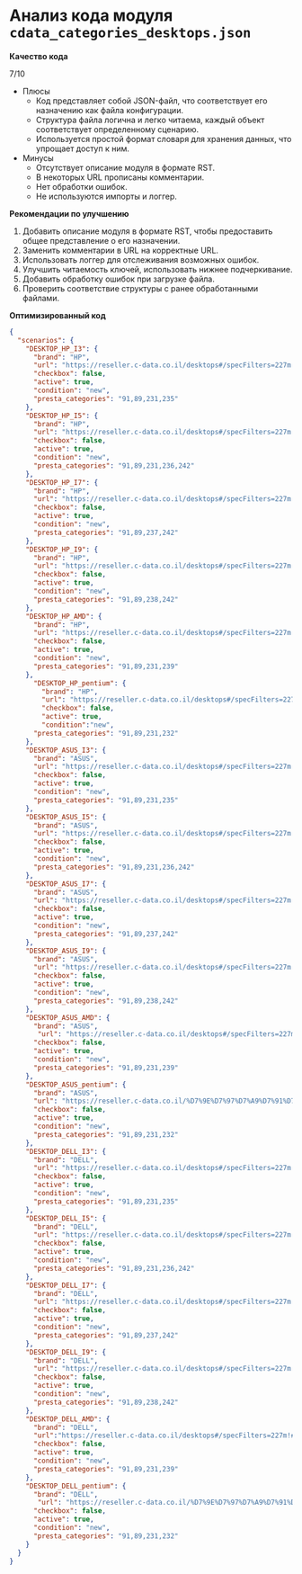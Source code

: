 # Анализ кода модуля `cdata_categories_desktops.json`

**Качество кода**

7/10
- Плюсы
    - Код представляет собой JSON-файл, что соответствует его назначению как файла конфигурации.
    - Структура файла логична и легко читаема, каждый объект соответствует определенному сценарию.
    - Используется простой формат словаря для хранения данных, что упрощает доступ к ним.
- Минусы
    -  Отсутствует описание модуля в формате RST.
    -  В некоторых URL прописаны комментарии.
    -  Нет обработки ошибок.
    -  Не используются импорты и логгер.

**Рекомендации по улучшению**

1.  Добавить описание модуля в формате RST, чтобы предоставить общее представление о его назначении.
2.  Заменить комментарии в URL на корректные URL.
3.  Использовать логгер для отслеживания возможных ошибок.
4.  Улучшить читаемость ключей, использовать нижнее подчеркивание.
5.  Добавить обработку ошибок при загрузке файла.
6.  Проверить соответствие структуры с ранее обработанными файлами.

**Оптимизированный код**

```json
{
  "scenarios": {
    "DESKTOP_HP_I3": {
      "brand": "HP",
      "url": "https://reseller.c-data.co.il/desktops#/specFilters=227m!#-!4633&manFilters=2",
      "checkbox": false,
      "active": true,
      "condition": "new",
      "presta_categories": "91,89,231,235"
    },
    "DESKTOP_HP_I5": {
      "brand": "HP",
      "url": "https://reseller.c-data.co.il/desktops#/specFilters=227m!#-!4634&manFilters=2",
      "checkbox": false,
      "active": true,
      "condition": "new",
      "presta_categories": "91,89,231,236,242"
    },
    "DESKTOP_HP_I7": {
      "brand": "HP",
      "url": "https://reseller.c-data.co.il/desktops#/specFilters=227m!#-!4635&manFilters=2",
      "checkbox": false,
      "active": true,
      "condition": "new",
      "presta_categories": "91,89,237,242"
    },
    "DESKTOP_HP_I9": {
      "brand": "HP",
      "url": "https://reseller.c-data.co.il/desktops#/specFilters=227m!#-!5836&manFilters=2",
      "checkbox": false,
      "active": true,
      "condition": "new",
      "presta_categories": "91,89,238,242"
    },
    "DESKTOP_HP_AMD": {
      "brand": "HP",
      "url": "https://reseller.c-data.co.il/desktops#/specFilters=227m!#-!4920&manFilters=2",
      "checkbox": false,
      "active": true,
      "condition": "new",
      "presta_categories": "91,89,231,239"
    },
      "DESKTOP_HP_pentium": {
        "brand": "HP",
        "url": "https://reseller.c-data.co.il/desktops#/specFilters=227m!#-!4652&manFilters=2",
        "checkbox": false,
        "active": true,
        "condition":"new",
      "presta_categories": "91,89,231,232"
    },
    "DESKTOP_ASUS_I3": {
      "brand": "ASUS",
      "url": "https://reseller.c-data.co.il/desktops#/specFilters=227m!#-!4633&manFilters=10",
      "checkbox": false,
      "active": true,
      "condition": "new",
      "presta_categories": "91,89,231,235"
    },
    "DESKTOP_ASUS_I5": {
      "brand": "ASUS",
      "url": "https://reseller.c-data.co.il/desktops#/specFilters=227m!#-!4634&manFilters=10",
      "checkbox": false,
      "active": true,
      "condition": "new",
      "presta_categories": "91,89,231,236,242"
    },
    "DESKTOP_ASUS_I7": {
      "brand": "ASUS",
      "url": "https://reseller.c-data.co.il/desktops#/specFilters=227m!#-!4635&manFilters=10",
      "checkbox": false,
      "active": true,
      "condition": "new",
      "presta_categories": "91,89,237,242"
    },
    "DESKTOP_ASUS_I9": {
      "brand": "ASUS",
      "url": "https://reseller.c-data.co.il/desktops#/specFilters=227m!#-!5836&manFilters=10",
      "checkbox": false,
      "active": true,
      "condition": "new",
      "presta_categories": "91,89,238,242"
    },
    "DESKTOP_ASUS_AMD": {
      "brand": "ASUS",
       "url": "https://reseller.c-data.co.il/desktops#/specFilters=227m!#-!4920&manFilters=10",
      "checkbox": false,
      "active": true,
      "condition": "new",
      "presta_categories": "91,89,231,239"
    },
    "DESKTOP_ASUS_pentium": {
      "brand": "ASUS",
      "url": "https://reseller.c-data.co.il/%D7%9E%D7%97%D7%A9%D7%91%D7%99%D7%9D-%D7%A0%D7%99%D7%99%D7%97%D7%99%D7%9D#/specFilters=227m!#-!4652&manFilters=10",
      "checkbox": false,
      "active": true,
      "condition": "new",
      "presta_categories": "91,89,231,232"
    },
    "DESKTOP_DELL_I3": {
      "brand": "DELL",
      "url": "https://reseller.c-data.co.il/desktops#/specFilters=227m!#-!4633&manFilters=4",
      "checkbox": false,
      "active": true,
      "condition": "new",
      "presta_categories": "91,89,231,235"
    },
    "DESKTOP_DELL_I5": {
      "brand": "DELL",
      "url": "https://reseller.c-data.co.il/desktops#/specFilters=227m!#-!4634&manFilters=4",
      "checkbox": false,
      "active": true,
      "condition": "new",
      "presta_categories": "91,89,231,236,242"
    },
    "DESKTOP_DELL_I7": {
      "brand": "DELL",
      "url": "https://reseller.c-data.co.il/desktops#/specFilters=227m!#-!4635&manFilters=4",
      "checkbox": false,
      "active": true,
      "condition": "new",
      "presta_categories": "91,89,237,242"
    },
    "DESKTOP_DELL_I9": {
      "brand": "DELL",
      "url": "https://reseller.c-data.co.il/desktops#/specFilters=227m!#-!5836&manFilters=4",
      "checkbox": false,
      "active": true,
      "condition": "new",
      "presta_categories": "91,89,238,242"
    },
    "DESKTOP_DELL_AMD": {
      "brand": "DELL",
      "url":"https://reseller.c-data.co.il/desktops#/specFilters=227m!#-!4920&manFilters=4",
      "checkbox": false,
      "active": true,
      "condition": "new",
      "presta_categories": "91,89,231,239"
    },
    "DESKTOP_DELL_pentium": {
      "brand": "DELL",
       "url": "https://reseller.c-data.co.il/%D7%9E%D7%97%D7%A9%D7%91%D7%99%D7%9D-%D7%A0%D7%99%D7%99%D7%97%D7%99%D7%9D#/specFilters=227m!#-!4652&manFilters=4",
      "checkbox": false,
      "active": true,
      "condition": "new",
      "presta_categories": "91,89,231,232"
    }
  }
}
```